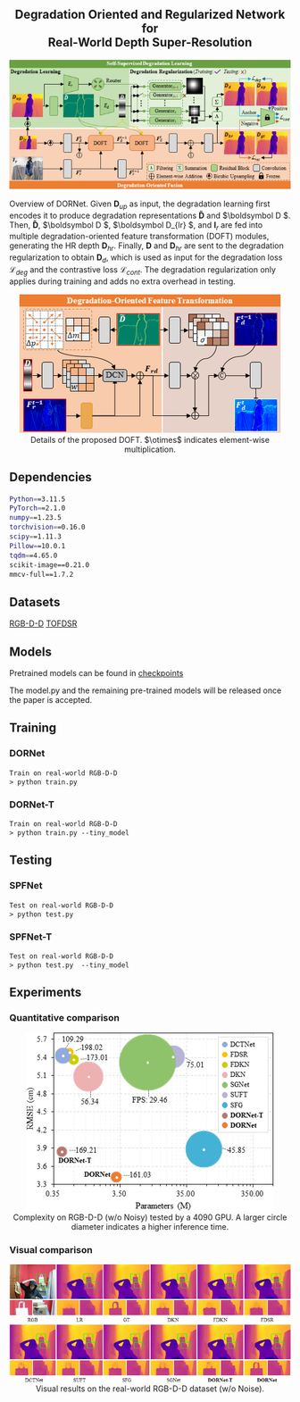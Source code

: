<p align="center">
<h2 align="center"> Degradation Oriented and Regularized Network for <br> Real-World Depth Super-Resolution </h2>

<p align="center">
<img src="Figs/Pipeline.png"/>
</p>

Overview of DORNet. Given $\boldsymbol D_{up}$ as input, the degradation learning first encodes it to produce degradation representations $\boldsymbol {\tilde{D}}$  and $\boldsymbol D $. Then, $\boldsymbol {\tilde{D}}$,  $\boldsymbol D $, $\boldsymbol D_{lr} $, and $\boldsymbol I_{r}$ are fed into multiple degradation-oriented feature transformation (DOFT) modules, generating the HR depth $\boldsymbol D_{hr}$. Finally, $\boldsymbol D$ and $\boldsymbol D_{hr}$ are sent to the degradation regularization to obtain $\boldsymbol D_{d}$, which is used as input for the degradation loss $\mathcal L_{deg}$ and the contrastive loss $\mathcal L_{cont}$. The degradation regularization only applies during training and adds no extra overhead in testing.

<p align="center">
<img src="Figs/DOFT.png"/>
<br>
Details of the proposed DOFT. $\otimes$ indicates element-wise multiplication.
</p>


## Dependencies

```bash
Python==3.11.5
PyTorch==2.1.0
numpy==1.23.5 
torchvision==0.16.0
scipy==1.11.3
Pillow==10.0.1
tqdm==4.65.0
scikit-image==0.21.0
mmcv-full==1.7.2
```

## Datasets

[RGB-D-D](https://github.com/lingzhi96/RGB-D-D-Dataset)
[TOFDSR](https://yanzq95.github.io/projectpage/TOFDC/index.html)


## Models

Pretrained models can be found in  <a href="https://drive.google.com/drive/folders/1njJPTCmfe4YhLN-95awFrN2RhW5ThRdh?usp=sharing">checkpoints</a>

The model.py and the remaining pre-trained models will be released once the paper is accepted.

## Training

### DORNet

```
Train on real-world RGB-D-D
> python train.py
```

### DORNet-T

```
Train on real-world RGB-D-D
> python train.py --tiny_model
```

## Testing

### SPFNet

```
Test on real-world RGB-D-D
> python test.py
```

### SPFNet-T

```
Test on real-world RGB-D-D
> python test.py  --tiny_model
```

## Experiments

### Quantitative comparison

<p align="center">
<img src="Figs/Params_Time.png"/>
<br>
Complexity on RGB-D-D (w/o Noisy) tested by a 4090 GPU. A larger circle diameter indicates a higher inference time.
</p>


### Visual comparison

<p align="center">
<img src="Figs/RGBDD.png"/>
<br>
Visual results on the real-world RGB-D-D dataset (w/o Noise).
</p>


